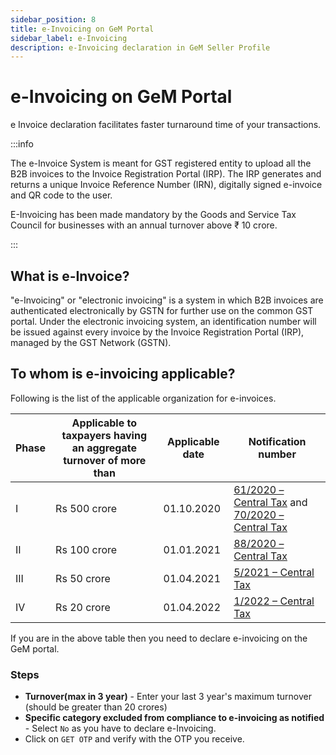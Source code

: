 ```yaml
---
sidebar_position: 8
title: e-Invoicing on GeM Portal
sidebar_label: e-Invoicing
description: e-Invoicing declaration in GeM Seller Profile
---
```


# e-Invoicing on GeM Portal
e Invoice declaration facilitates faster turnaround time of your transactions.

:::info

The e-Invoice System is meant for GST registered entity to upload all the B2B invoices to the Invoice Registration Portal (IRP). The IRP generates and returns a unique Invoice Reference Number (IRN), digitally signed e-invoice and QR code to the user.

E-Invoicing has been made mandatory by the Goods and Service Tax Council for businesses with an annual turnover above ₹ 10 crore.

:::

## What is e-Invoice?
"e-Invoicing" or "electronic invoicing" is a system in which B2B invoices are authenticated electronically by GSTN for further use on the common GST portal. Under the electronic invoicing system, an identification number will be issued against every invoice by the Invoice Registration Portal (IRP), managed by the GST Network (GSTN).

## To whom is e-invoicing applicable?
Following is the list of the applicable organization for e-invoices.

Phase | Applicable to taxpayers having an aggregate turnover of more than | Applicable date | Notification number |
| ---- | ---- | ---- | ---- |
I | Rs 500 crore | 	01.10.2020 | [61/2020 – Central Tax](https://www.cbic.gov.in/resources//htdocs-cbec/gst/notfctn-61-central-tax-english-2020.pdf) and [70/2020 – Central Tax](https://www.cbic.gov.in/resources//htdocs-cbec/gst/notfctn-61-central-tax-english-2020.pdf) |
II | Rs 100 crore | 01.01.2021 | [88/2020 – Central Tax](https://www.cbic.gov.in/resources//htdocs-cbec/gst/notfctn-61-central-tax-english-2020.pdf) |
III | Rs 50 crore | 01.04.2021 | [5/2021 – Central Tax](https://www.cbic.gov.in/resources//htdocs-cbec/gst/notfctn-05-central-tax-english-2021.pdf) |
IV | Rs 20 crore | 01.04.2022 | [1/2022 – Central Tax](https://wp.d.cleartax.co/wp-content/uploads/Noti-1-2022.pdf) |

If you are in the above table then you need to declare e-invoicing on the GeM portal.

### Steps
- **Turnover(max in 3 year)** - Enter your last 3 year's  maximum turnover (should be greater than 20 crores)
- **Specific category excluded from compliance to e-invoicing as notified** - Select `No` as you have to declare e-Invoicing. 
- Click on `GET OTP` and verify with the OTP you receive.